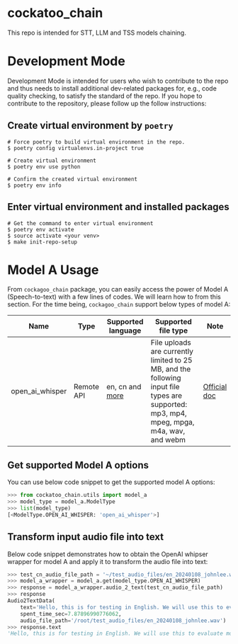 # cockatoo_chain
This repo is intended for STT, LLM and TSS models chaining.


# Development Mode
Development Mode is intended for users who wish to contribute to the repo and thus needs to install additional dev-related packages for, e.g., code quality checking, to satisfy the standard of the repo.
If you hope to contribute to the repository, please follow up the follow instructions:

## Create virtual environment by `poetry`
```shell
# Force poetry to build virtual environment in the repo.
$ poetry config virtualenvs.in-project true

# Create virtual environment
$ poetry env use python

# Confirm the created virtual environment
$ poetry env info
```

## Enter virtual environment and installed packages
```shell
# Get the command to enter virtual environment
$ poetry env activate
$ source activate <your venv>
$ make init-repo-setup
```

# Model A Usage
From `cockagoo_chain` package, you can easily access the power of Model A (Speech-to-text) with a few lines of codes. We will learn how to from this section. For the time being, `cockagoo_chain` support below types of model A:

| Name            | Type       | Supported language                                                                            | Supported file type                                                                                                                     | Note                                                                   |
|-----------------|------------|-----------------------------------------------------------------------------------------------|-----------------------------------------------------------------------------------------------------------------------------------------|------------------------------------------------------------------------|
| open_ai_whisper | Remote API | en, cn and [more](https://platform.openai.com/docs/guides/speech-to-text#supported-languages) | File uploads are currently limited to 25 MB, and the following input file types are supported: mp3, mp4, mpeg, mpga, m4a, wav, and webm | [Official doc](https://platform.openai.com/docs/guides/speech-to-text) |

## Get supported Model A options
You can use below code snippet to get the supported model A options:
```python
>>> from cockatoo_chain.utils import model_a
>>> model_type = model_a.ModelType
>>> list(model_type)
[<ModelType.OPEN_AI_WHISPER: 'open_ai_whisper'>]
```

## Transform input audio file into text
Below code snippet demonstrates how to obtain the OpenAI whipser wrapper for model A and apply it to transform the audio file into text:
```python
>>> test_cn_audio_file_path = '~/test_audio_files/en_20240108_johnlee.wav'
>>> model_a_wrapper = model_a.get(model_type.OPEN_AI_WHISPER)
>>> response = model_a_wrapper.audio_2_text(test_cn_audio_file_path)
>>> response
Audio2TextData(
    text='Hello, this is for testing in English. We will use this to evaluate model SST...',
    spent_time_sec=7.87896990776062,
    audio_file_path='/root/test_audio_files/en_20240108_johnlee.wav')
>>> response.text
'Hello, this is for testing in English. We will use this to evaluate model SST and see how it performs. Thanks.'
```
